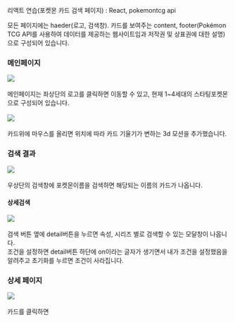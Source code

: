 리액트 연습(포켓몬 카드 검색 페이지) : React, pokemontcg api

모든 페이지에는 haeder(로고, 검색창). 카드를 보여주는 content, footer(Pokémon TCG API를 사용하여 데이터를 제공하는 웹사이트임과 저작권 및 상표권에 대한 설명) 으로 구성되어 있습니다.

<h3>메인페이지</h3>
<img src = "https://github.com/user-attachments/assets/9b8e58d6-4188-4124-9813-c089e47bfbce"></img><br><br>
메인페이지는 좌상단의 로고를 클릭하면 이동할 수 있고, 현재 1~4세대의 스타팅포켓몬으로 구성되어 있습니다.<br><br>
<img src = "https://github.com/user-attachments/assets/9aa74cd2-f260-4934-a902-808ae0f733ba"></img><br><br>
카드위에 마우스를 올리면 위치에 따라 카드 기울기가 변하는 3d 모션을 추가했습니다.


<h3>검색 결과</h3>
<img src = "https://github.com/user-attachments/assets/ae054dfd-2196-4f5a-a581-d525d2b61e23"></img><br><br>
우상단의 검색창에 포켓몬이름을 검색하면 해당되는 이름의 카드가 나옵니다.

<h4>상세검색</h4>
<img src = "https://github.com/user-attachments/assets/5c41c687-7f78-42c5-919c-1177b20b7183"></img><br><br>
검색 버튼 옆에 detail버튼을 누르면 속성, 시리즈 별로 검색할 수 있는 모달창이 나옵니다.<br>
조건을 설정하면 detail버튼 하단에 on이라는 글자가 생기면서 내가 조건을 설정했음을 알려주고 초기화를 누르면 조건이 사라집니다.

<h3>상세 페이지</h3>
<img src = "https://github.com/user-attachments/assets/fadf924c-bfeb-475d-a77e-6b289bbc00a8"></img><br><br>
카드를 클릭하면 

